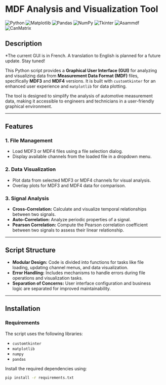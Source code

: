 
# MDF Analysis and Visualization Tool

![Python](https://img.shields.io/badge/Python-3.9-blue)
![Matplotlib](https://img.shields.io/badge/Matplotlib-v3.8.2-blue)
![Pandas](https://img.shields.io/badge/Pandas-v2.2.0-150458)
![NumPy](https://img.shields.io/badge/NumPy-v1.26.3-orange)
![Tkinter](https://img.shields.io/badge/Tkinter-GUI-red)
![Asammdf](https://img.shields.io/badge/Asammdf-v7.4.1-green)
![CanMatrix](https://img.shields.io/badge/CanMatrix-v1.0-yellow)

## Description

*The current GUI is in French. A translation to English is planned for a future update. Stay tuned!

This Python script provides a **Graphical User Interface (GUI)** for analyzing and visualizing data from **Measurement Data Format (MDF)** files, specifically **MDF3** and **MDF4** versions. It is built with `customtkinter` for an enhanced user experience and `matplotlib` for data plotting.

The tool is designed to simplify the analysis of automotive measurement data, making it accessible to engineers and technicians in a user-friendly graphical environment. 

---

## Features

### **1. File Management**
- Load MDF3 or MDF4 files using a file selection dialog.
- Display available channels from the loaded file in a dropdown menu.

### **2. Data Visualization**
- Plot data from selected MDF3 or MDF4 channels for visual analysis.
- Overlay plots for MDF3 and MDF4 data for comparison.

### **3. Signal Analysis**
- **Cross-Correlation:** Calculate and visualize temporal relationships between two signals.
- **Auto-Correlation:** Analyze periodic properties of a signal.
- **Pearson Correlation:** Compute the Pearson correlation coefficient between two signals to assess their linear relationship.

---

## Script Structure

- **Modular Design:** Code is divided into functions for tasks like file loading, updating channel menus, and data visualization.
- **Error Handling:** Includes mechanisms to handle errors during file operations and visualization tasks.
- **Separation of Concerns:** User interface configuration and business logic are separated for improved maintainability.

---

## Installation

### **Requirements**
The script uses the following libraries:
- `customtkinter`
- `matplotlib`
- `numpy`
- `pandas`

Install the required dependencies using:
```bash
pip install -r requirements.txt
